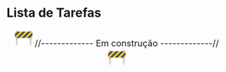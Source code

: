 <h1> Lista de Tarefas </h1>

<p style='font-size: 20px' align='center'> 
    <img height='40px' src='.\src\github\under-construction.png'>
    //------------- Em construção -------------//
    <img height='40px'  src='.\src\github\under-construction.png'> 
</p>